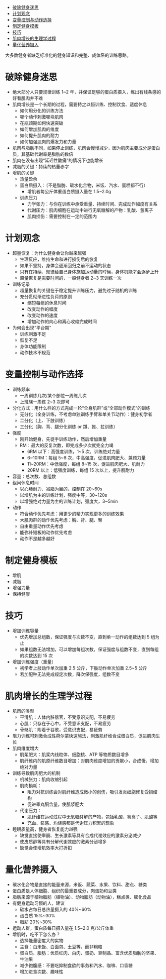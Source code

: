 

- [破除健身迷思](#破除健身迷思)
- [计划观念](#计划观念)
- [变量控制与动作选择](#变量控制与动作选择)
- [制定健身模板](#制定健身模板)
- [技巧](#技巧)
- [肌肉增长的生理学过程](#肌肉增长的生理学过程)
- [量化营养摄入](#量化营养摄入)


大多数健身者缺乏标准化的健身知识和完整、成体系的训练思路。

# 破除健身迷思
* 绝大部分人只要规律训练 1~2 年，并保证足够的蛋白质摄入，练出有线条感的好看肌肉并不难
* 肌肉增长是一个长期的过程，需要持之以恒训练、控制饮食、适度休息
    * 如何用分化的训练方法
    * 哪个动作刺激哪块肌肉
    * 在瓶颈期如何快速突破
    * 如何增加肌肉的维度
    * 如何提升肌肉的耐力
    * 如何加强肌肉的爆发力和力量
* 肌肉与脂肪不同，如果停止训练，肌肉会慢慢减少，因为肌肉主要成分是蛋白质，其基础代谢率是脂肪的数倍
* 肌肉在没有出现“延迟性酸痛”的情况下也能增长
* 减脂的关键：持续的热量赤字
* 增肌的关键
    * 热量盈余
    * 蛋白质摄入：（不是脂肪、碳水化合物，米饭、汽水、蛋糕都不行）
        * 增肌者每公斤体重蛋白质摄入量在 1.5~2.0g
    * 训练压力
        * 力学张力：与你在训练中承受重量、持续时间、完成动作幅度有关系
        * 代谢压力：肌肉细胞在运动中进行无氧糖解的产物：乳酸、氢离子
        * 肌肉损伤：需要控制在一定的范围内

# 计划观念
* 超量恢复：为什么健身会让你越来越强
    * 生理反应，维持生命和进行损伤后的恢复
    * 如果不坚持，身体会逐渐回归之前不运动的状态
    * 只有在持续、规律给自己身体施加运动量的时候，身体机能才会逐步上升
    * 超量恢复是需要时间的，一般健身者 2~3 天训练一次
* 训练记录
    * 超量恢复的关键在于稳定提升训练压力，避免过于随机的训练
    * 充分贯彻渐进性负荷的原则
        * 缩短每组的休息时间
        * 改变动作的幅度
        * 改变动作的速度
        * 增加动作的向心和离心收缩完成时间
* 为何会出现“平台期”
    * 训练刺激不足
    * 恢复不足
    * 身体功能限制
    * 动作技术不规范

# 变量控制与动作选择
* 训练频率
    * 一周训练几次/某个部位一周练几次
    * 上班族一周练 2~3 次即可
* 分化方式：用什么样的方式完成一轮“全身肌群”或“全部动作模式”的训练
    * 无分化（全身训练，不考虑单独训练手臂和单关节动作）：健身初学者
    * 二分化（上、下肢训练）
    * 三分化（胸、背、腿分化训练 or 蹲、推、拉训练）
* 强度
    * 刚开始健身，先徒手训练动作，然后增加重量
    * RM：最大的反复次数，即完成多少次就完全力竭
        * 6RM 以下：高强度训练，1~5 次，训练绝对力量
        * 6~10RM：每组 5~8 次，中高强度，促进肌肉肥大、兼顾力量
        * 11~20RM：中低强度，每组 8~15 次，促进肌肉肥大、肌耐力
        * 20RM 以上：低强度训练，每组 15 次以上，提升肌耐力
* 容量：总次数、总组数
* 组间休息时间
    * 以心肺耐力、减脂为目的，控制在 20~60s
    * 以增肌为主的训练计划，强度中等，30~120s
    * 以增强绝对力量为主的训练计划，强度大，3~5min
* 动作
    * 符合动作优先考虑：用更少的精力实现更多的训练效果
    * 大肌肉群的动作优先考虑：胸、背、腿、臀
    * 自由重量动作优先考虑
    * 能弥补短板的动作优先考虑
    * 动作不是越多越好

# 制定健身模板
* 增肌
* 减脂
* 增强力量
* 保持健康

# 技巧
* 增加训练容量
    * 优先增加总组数，保证强度与次数不变，直到单一动作的组数达到 5 组为止
    * 如果组数无法增加，可以增加每组次数，保证强度与组数不变，直到每组的次数达到 15 次
* 增加训练强度（重量）
    * 初学者上肢动作单次加重 2.5 公斤，下肢动作单次加重 2.5~5 公斤
    * 若加配种无法完成规定次数，降次保强度，组数不变

# 肌肉增长的生理学过程
* 肌肉的类型
    * 平滑肌：人体内脏器官，不受意识支配，不易疲劳
    * 心肌：只存在于心中，不受意识支配，不易疲劳
    * 骨骼肌：附着于谷歌，受意识支配，易疲劳
* 阻力训练可刺激合成性荷尔蒙快速施法，刺激肌纤维合成蛋白质，促进肌肉生长
* 肌肉维度增大
    * 肌浆肥大：肌浆内线粒体、细胞核、ATP 等物质数目增多
    * 肌纤维内的肌原纤维数目增加：对肌肉维度增加的贡献小，合成慢，增加绝对力量
* 训练导致肌肉肥大的机制
    * 机械张力：肌肉收缩引起
    * 肌肉损耗：
        * 阻力对抗训练会对肌纤维造成微小的创伤，吸引发炎细胞修复受损结构
        * 促进睾丸酮含量，使肌浆肥大
    * 代谢压力：
        * 肌纤维在运动过程中无氧糖酵解的产物，包括乳酸、氢离子、肌酸等
        * 充血、泵感、灼烧感都是代谢压力积累的现象
* 睡眠质量高，健身者恢复能力越强
    * 缺觉直接使睾酮、生长激素等具有合成代谢效应的激素分泌减少
    * 使皮质醇等具有分解代谢效应的激素分泌增多
    * 缺觉会使增肌效率大打折扣

# 量化营养摄入
* 碳水化合物是直接的能量来源，米饭、蔬菜、水果、饮料、甜点、糖类
* 蛋白质是人体细胞、组织的最重要成分，肉蛋奶和豆类
* 脂肪来源于植物脂肪（植物油）、动物脂肪（动物油），糕点类、膨化食品
* 有健身运动习惯的人，建议
    * 碳水占每日总热量摄入的 40%~60%
    * 蛋白质 15%~30%
    * 脂肪 20%~30%
* 运动人群，蛋白质每日摄入量在 1.5~2.0 克/公斤体重
* 增肌时，吃不下怎么办？
    * 选择能量密度大的实物
    * 主食：白米饭、白面包、土豆等，而非粗粮
    * 蛋白质、脂肪：优质红肉、白肉、蛋奶、豆制品、富含优质脂肪的坚果、牛油果
    * 减少饱腹感：不要吃抑制食欲的事务和汽水、咖啡、口香糖
    * 增加进食次数、趣味性
